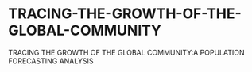 # TRACING-THE-GROWTH-OF-THE-GLOBAL-COMMUNITY
TRACING THE GROWTH OF THE GLOBAL COMMUNITY:A POPULATION FORECASTING ANALYSIS
